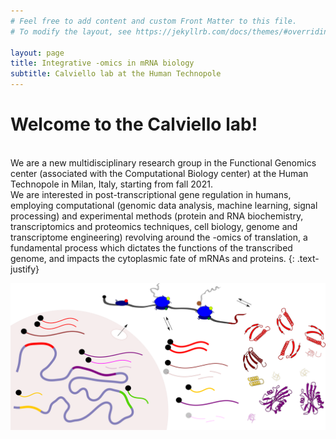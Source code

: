 ```yaml
---
# Feel free to add content and custom Front Matter to this file.
# To modify the layout, see https://jekyllrb.com/docs/themes/#overriding-theme-defaults

layout: page
title: Integrative -omics in mRNA biology
subtitle: Calviello lab at the Human Technopole
---
```


# Welcome to the Calviello lab!
<br>
We are a new multidisciplinary research group in the Functional Genomics center (associated with the Computational Biology center) at the Human Technopole in Milan, Italy, starting from fall 2021.
<br>
We are interested in post-transcriptional gene regulation in humans, employing computational (genomic data analysis, machine learning, signal processing) and experimental methods (protein and RNA biochemistry, transcriptomics and proteomics techniques, cell biology, genome and transcriptome engineering) revolving around the -omics of translation,
a fundamental process which dictates the functions of the transcribed genome, and impacts the cytoplasmic fate of mRNAs and proteins.
{: .text-justify}

<p align="center">
<img src="/img/translation-overview.png"  />
</p>


